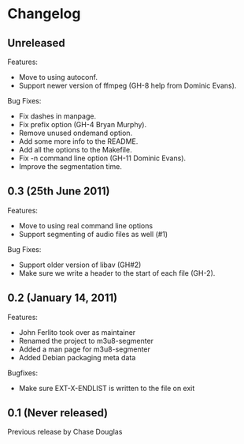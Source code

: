 # Changelog

## Unreleased

Features:

  - Move to using autoconf.
  - Support newer version of ffmpeg (GH-8 help from Dominic Evans).

Bug Fixes:

  - Fix dashes in manpage.
  - Fix prefix option (GH-4 Bryan Murphy).
  - Remove unused ondemand option.
  - Add some more info to the README.
  - Add all the options to the Makefile.
  - Fix -n command line option (GH-11 Dominic Evans).
  - Improve the segmentation time.

## 0.3 (25th June 2011)

Features:

  - Move to using real command line options
  - Support segmenting of audio files as well (#1)

Bug Fixes:

  - Support older version of libav (GH#2)
  - Make sure we write a header to the start of each file (GH-2).

## 0.2 (January 14, 2011)

Features:

  - John Ferlito took over as maintainer
  - Renamed the project to m3u8-segmenter
  - Added a man page for m3u8-segmenter
  - Added Debian packaging meta data

Bugfixes:

  - Make sure EXT-X-ENDLIST is written to the file on exit


## 0.1 (Never released)

Previous release by Chase Douglas

